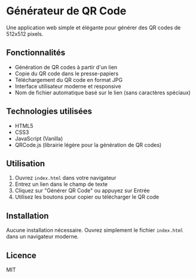 # Générateur de QR Code

Une application web simple et élégante pour générer des QR codes de 512x512 pixels.

## Fonctionnalités

- Génération de QR codes à partir d'un lien
- Copie du QR code dans le presse-papiers
- Téléchargement du QR code en format JPG
- Interface utilisateur moderne et responsive
- Nom de fichier automatique basé sur le lien (sans caractères spéciaux)

## Technologies utilisées

- HTML5
- CSS3
- JavaScript (Vanilla)
- QRCode.js (librairie légère pour la génération de QR codes)

## Utilisation

1. Ouvrez `index.html` dans votre navigateur
2. Entrez un lien dans le champ de texte
3. Cliquez sur "Générer QR Code" ou appuyez sur Entrée
4. Utilisez les boutons pour copier ou télécharger le QR code

## Installation

Aucune installation nécessaire. Ouvrez simplement le fichier `index.html` dans un navigateur moderne.

## Licence

MIT
